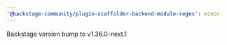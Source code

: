 ```yaml
---
'@backstage-community/plugin-scaffolder-backend-module-regex': minor
---
```


Backstage version bump to v1.36.0-next.1

